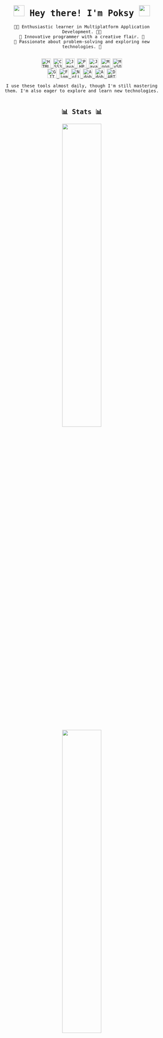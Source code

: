 <div  align="center"><samp><br />
<h1><img src="https://raw.githubusercontent.com/MartinHeinz/MartinHeinz/master/wave.gif" width="35px"> Hey there! I'm Poksy <img src="https://raw.githubusercontent.com/MartinHeinz/MartinHeinz/master/wave.gif" width="35px"></h1>
🧑‍🎓 Enthusiastic learner in Multiplatform Application Development. 🧑‍🎓<br /> 
🎨 Innovative programmer with a creative flair. 🎨<br />
🧠 Passionate about problem-solving and exploring new technologies. 🧠<br /><br />

<a href="https://github.com/poksyy/"><img src="https://img.shields.io/badge/HTML5-F16524?logo=HTML5&logoColor=fff" alt="HTML5 logo" title="HTML5" height="30" /> <img src="https://img.shields.io/badge/CSS3-306AF1?logo=CSS3&logoColor=fff" alt="CSS3 logo" title="CSS3" height="30" /> <img src="https://img.shields.io/badge/JavaScript-F7DF1E?logo=javascript&logoColor=fff" alt="JavaScript logo" title="JavaScript" height="30" /> <img src="https://img.shields.io/badge/PHP-4D588E?logo=PHP&logoColor=fff" alt="PHP logo" title="PHP" height="30" /> <img src="https://img.shields.io/badge/Java-E76F00?logo=Java&logoColor=fff" alt="Java logo" title="Java" height="30" /> <img src="https://img.shields.io/badge/MongoDB-6CAD48?logo=MongoDB&logoColor=fff" alt="MongoDB logo" title="MongoDB" height="30" /> <img src="https://img.shields.io/badge/MySQL-00668D?logo=MySQL&logoColor=fff" alt="MySQL logo" title="MySQL" height="30" /><br /> <img src="https://img.shields.io/badge/GIT-E84E31?logo=GIT&logoColor=fff" alt="GIT logo" title="GIT" height="30" /> <img src="https://img.shields.io/badge/Figma-A259FF?logo=Figma&logoColor=fff" alt="Figma logo" title="Figma" height="30" /> <img src="https://img.shields.io/badge/Notion-fff?logo=Notion&logoColor=000" alt="Notion logo" title="Notion" height="30" /> <img src="https://img.shields.io/badge/Illustrator-FF8710?logo=AdobeIllustrator&logoColor=fff" alt="AdobeIllustrator logo" title="AdobeIllustrator" height="30" /> <img src="https://img.shields.io/badge/Photoshop-0070AE?logo=AdobePhotoshop&logoColor=fff" alt="AdobePhotoshop logo" title="AdobePhotoshop" height="30" /> <img src="https://img.shields.io/badge/DART-4D588E?logo=DART&logoColor=fff" alt="DART logo" title="Dart" height="30" /></a>

I use these tools almost daily, though I'm still mastering them. I'm also eager to explore and learn new technologies.
<br /><br />
<h2>📊 Stats 📊</h2>
  <a href="https://github.com/poksyy/"><img height="50%" width="auto" src ="https://github-readme-stats.vercel.app/api?username=poksyy&show_icons=true&count_private=true&theme=vision-friendly-dark&hide_border=true&bg_color=00000000"></a>
    <a href="https://github.com/poksyy/"><img height="50%" width="auto" src ="https://github-readme-stats.vercel.app/api/top-langs/?username=poksyy&layout=compact&hide_border=true&theme=vision-friendly-dark&bg_color=00000000&langs_count=6"></a>
<br />
<br /></samp>
</div>
